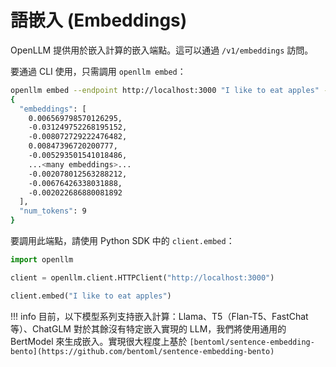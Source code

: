 # 語嵌入 (Embeddings)

OpenLLM 提供用於嵌入計算的嵌入端點。這可以通過 `/v1/embeddings` 訪問。

要通過 CLI 使用，只需調用 `openllm embed`：

```bash
openllm embed --endpoint http://localhost:3000 "I like to eat apples" -o json
{
  "embeddings": [
    0.006569798570126295,
    -0.031249752268195152,
    -0.008072729222476482,
    0.00847396720200777,
    -0.005293501541018486,
    ...<many embeddings>...
    -0.002078012563288212,
    -0.00676426338031888,
    -0.002022686880081892
  ],
  "num_tokens": 9
}
```

要調用此端點，請使用 Python SDK 中的 `client.embed`：

```python
import openllm

client = openllm.client.HTTPClient("http://localhost:3000")

client.embed("I like to eat apples")
```

!!! info
    目前，以下模型系列支持嵌入計算：Llama、T5（Flan-T5、FastChat 等）、ChatGLM 對於其餘沒有特定嵌入實現的 LLM，我們將使用通用的 BertModel 來生成嵌入。實現很大程度上基於 `[bentoml/sentence-embedding-bento](https://github.com/bentoml/sentence-embedding-bento)`


